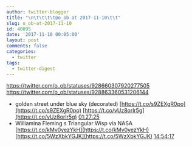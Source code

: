 ```yaml
---
author: twitter-blogger
title: "\n\t\t\t\t@o_ob at 2017-11-10\t\t"
slug: o_ob-at-2017-11-10
id: 40895
date: '2017-11-10 00:05:00'
layout: post
comments: false
categories:
  - twitter
tags:
  - twitter-digest
---
```


https://twitter.com/o_ob/statuses/928660307920277505 https://twitter.com/o_ob/statuses/928863360531206144  

*   golden street under blue sky (decorated) [https://t.co/s9ZEXgR0po](https://t.co/s9ZEXgR0po) [https://t.co/vUz8orlr5g](https://t.co/vUz8orlr5g) [01:27:25](https://twitter.com/o_ob/statuses/928660307920277505)
*   Williamina Fleming s Triangular Wisp via NASA [https://t.co/kMv0yezYkH](https://t.co/kMv0yezYkH) [https://t.co/5WzXbkYGJK](https://t.co/5WzXbkYGJK) [14:54:17](https://twitter.com/o_ob/statuses/928863360531206144)